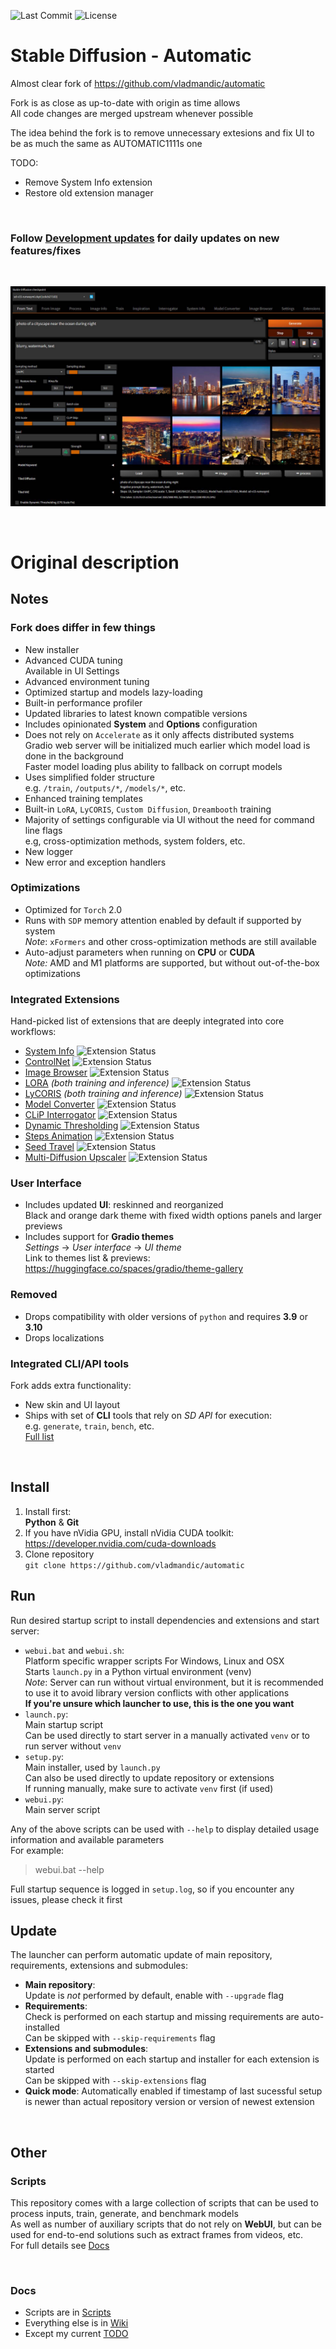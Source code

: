 ![Last Commit](https://img.shields.io/github/last-commit/DenkingOfficial/pure-sd-webui?style=flat-square&svg=true)
![License](https://img.shields.io/github/license/DenkingOfficial/pure-sd-webui?style=flat-square&svg=true)

# Stable Diffusion - Automatic

Almost clear fork of <https://github.com/vladmandic/automatic>  

Fork is as close as up-to-date with origin as time allows  
All code changes are merged upstream whenever possible  

The idea behind the fork is to remove unnecessary extesions and fix UI to be as much the same as AUTOMATIC1111s one

TODO:
* Remove System Info extension
* Restore old extension manager

<br>



### Follow [Development updates](https://github.com/vladmandic/automatic/discussions/99) for daily updates on new features/fixes

<br>

![screenshot](html/black-orange.jpg)

<br>

# Original description
## Notes

### Fork does differ in few things

- New installer  
- Advanced CUDA tuning  
  Available in UI Settings
- Advanced environment tuning  
- Optimized startup and models lazy-loading  
- Built-in performance profiler  
- Updated libraries to latest known compatible versions  
- Includes opinionated **System** and **Options** configuration  
- Does not rely on `Accelerate` as it only affects distributed systems  
  Gradio web server will be initialized much earlier which model load is done in the background  
  Faster model loading plus ability to fallback on corrupt models  
- Uses simplified folder structure  
  e.g. `/train`, `/outputs/*`, `/models/*`, etc.  
- Enhanced training templates  
- Built-in `LoRA`, `LyCORIS`, `Custom Diffusion`, `Dreambooth` training  
- Majority of settings configurable via UI without the need for command line flags  
  e.g, cross-optimization methods, system folders, etc.  
- New logger  
- New error and exception handlers  

### Optimizations

- Optimized for `Torch` 2.0  
- Runs with `SDP` memory attention enabled by default if supported by system  
  *Note*: `xFormers` and other cross-optimization methods are still available  
- Auto-adjust parameters when running on **CPU** or **CUDA**  
  *Note:* AMD and M1 platforms are supported, but without out-of-the-box optimizations  

### Integrated Extensions

Hand-picked list of extensions that are deeply integrated into core workflows:

- [System Info](https://github.com/vladmandic/sd-extension-system-info) ![Extension Status](https://img.shields.io/badge/Can't%20be%20removed-red?style=flat-square&svg=true)
- [ControlNet](https://github.com/Mikubill/sd-webui-controlnet) ![Extension Status](https://img.shields.io/badge/REMOVED-green?style=flat-square&svg=true)
- [Image Browser](https://github.com/AlUlkesh/stable-diffusion-webui-images-browser) ![Extension Status](https://img.shields.io/badge/REMOVED-green?style=flat-square&svg=true)
- [LORA](https://github.com/kohya-ss/sd-scripts) *(both training and inference)* ![Extension Status](https://img.shields.io/badge/REMOVED-green?style=flat-square&svg=true)
- [LyCORIS](https://github.com/KohakuBlueleaf/LyCORIS) *(both training and inference)* ![Extension Status](https://img.shields.io/badge/REMOVED-green?style=flat-square&svg=true)
- [Model Converter](https://github.com/Akegarasu/sd-webui-model-converter) ![Extension Status](https://img.shields.io/badge/REMOVED-green?style=flat-square&svg=true)
- [CLiP Interrogator](https://github.com/pharmapsychotic/clip-interrogator-ext) ![Extension Status](https://img.shields.io/badge/REMOVED-green?style=flat-square&svg=true)
- [Dynamic Thresholding](https://github.com/mcmonkeyprojects/sd-dynamic-thresholding) ![Extension Status](https://img.shields.io/badge/REMOVED-green?style=flat-square&svg=true)
- [Steps Animation](https://github.com/vladmandic/sd-extension-steps-animation) ![Extension Status](https://img.shields.io/badge/REMOVED-green?style=flat-square&svg=true)
- [Seed Travel](https://github.com/yownas/seed_travel) ![Extension Status](https://img.shields.io/badge/REMOVED-green?style=flat-square&svg=true)
- [Multi-Diffusion Upscaler](https://github.com/pkuliyi2015/multidiffusion-upscaler-for-automatic1111) ![Extension Status](https://img.shields.io/badge/REMOVED-green?style=flat-square&svg=true)

### User Interface

- Includes updated **UI**: reskinned and reorganized  
  Black and orange dark theme with fixed width options panels and larger previews  
- Includes support for **Gradio themes**  
  *Settings* -> *User interface* -> *UI theme*  
  Link to themes list & previews: <https://huggingface.co/spaces/gradio/theme-gallery>  

### Removed

- Drops compatibility with older versions of `python` and requires **3.9** or **3.10**  
- Drops localizations  

### Integrated CLI/API tools

Fork adds extra functionality:

- New skin and UI layout  
- Ships with set of **CLI** tools that rely on *SD API* for execution:  
  e.g. `generate`, `train`, `bench`, etc.  
  [Full list](<cli/>)

<br>

## Install

1. Install first:  
**Python** & **Git**  
2. If you have nVidia GPU, install nVidia CUDA toolkit:  
<https://developer.nvidia.com/cuda-downloads>
3. Clone repository  
`git clone https://github.com/vladmandic/automatic`

## Run

Run desired startup script to install dependencies and extensions and start server:

- `webui.bat` and `webui.sh`:  
  Platform specific wrapper scripts For Windows, Linux and OSX  
  Starts `launch.py` in a Python virtual environment (venv)  
  *Note*: Server can run without virtual environment, but it is recommended to use it to avoid library version conflicts with other applications  
  **If you're unsure which launcher to use, this is the one you want**  
- `launch.py`:  
  Main startup script  
  Can be used directly to start server in a manually activated `venv` or to run server without `venv`  
- `setup.py`:  
  Main installer, used by `launch.py`  
  Can also be used directly to update repository or extensions  
  If running manually, make sure to activate `venv` first (if used)  
- `webui.py`:  
  Main server script  

Any of the above scripts can be used with `--help` to display detailed usage information and available parameters  
For example:
> webui.bat --help

Full startup sequence is logged in `setup.log`, so if you encounter any issues, please check it first  

## Update

The launcher can perform automatic update of main repository, requirements, extensions and submodules:

- **Main repository**:  
  Update is *not* performed by default, enable with `--upgrade` flag
- **Requirements**:  
  Check is performed on each startup and missing requirements are auto-installed  
  Can be skipped with `--skip-requirements` flag
- **Extensions and submodules**:  
  Update is performed on each startup and installer for each extension is started  
  Can be skipped with `--skip-extensions` flag
- **Quick mode**: Automatically enabled if timestamp of last sucessful setup is newer than actual repository version or version of newest extension

<br>

## Other

### Scripts

This repository comes with a large collection of scripts that can be used to process inputs, train, generate, and benchmark models  
As well as number of auxiliary scripts that do not rely on **WebUI**, but can be used for end-to-end solutions such as extract frames from videos, etc.  
For full details see [Docs](cli/README.md)

<br>

### Docs

- Scripts are in [Scripts](cli/README.md)  
- Everything else is in [Wiki](https://github.com/vladmandic/automatic/wiki)  
- Except my current [TODO](TODO.md)  

<br>
